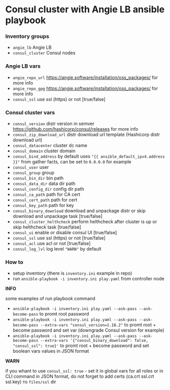 # Consul cluster with Angie LB ansible playbook

### Inventory groups

* `angie_lb` Angie LB
* `consul_cluster` Consul nodes

### Angie LB vars

* `angie_repo_url` https://angie.software/installation/oss_packages/ for more info
* `angie_repo_gpg` https://angie.software/installation/oss_packages/ for more info
* `consul_ssl` use ssl (https) or not [true/false]

### Consul cluster vars

* `consul_version` distr version in semver https://github.com/hashicorp/consul/releases for more info
* `consul_zip_download_url` distr download url template (Hashicorp distr download url)
* `consul_datacenter` cluster dc name
* `consul_domain` cluster domain
* `consul_bind_address` by default uses `"{{ ansible_default_ipv4.address }}"` from gather facts, can be set to `0.0.0.0` for example
* `consul_user` user
* `consul_group` group
* `consul_bin_dir` bin path
* `consul_data_dir` data dir path
* `consul_config_dir` config dir path
* `consul_ca_path` path for CA cert
* `consul_cert_path` path for cert
* `consul_key_path` path for key
* `consul_binary_download` download and unpackage distr or skip download and unpackage task [true/false]
* `consul_cluster_helthcheck` perform helthcheck after cluster is up or skip helthcheck task [true/false]
* `consul_ui` enable or disable consul UI [true/false]
* `consul_ssl` use ssl (https) or not [true/false]
* `consul_acl` use acl or not [true/false]
* `consul_log_lvl` log level `"WARN"` by default

### How to

* setup inventory (there is `inventory.ini` example in repo)
* run `ansible-playbook -i inventory.ini play.yaml` from controller node

**INFO**

some examples of run playbook command

* `ansible-playbook -i inventory.ini play.yaml --ask-pass --ask-become-pass` to promt root password
* `ansible-playbook -i inventory.ini play.yaml --ask-pass --ask-become-pass --extra-vars "consul_version=1.18.2"` to promt root + become password and set var (downgrade Consul version for example)
* `ansible-playbook -i inventory.ini play.yaml --ask-pass --ask-become-pass --extra-vars '{"consul_binary_download": false, "consul_ssl": true}'` to promt root + become password and set boolean vars values in JSON format

**WARN**

if you whant to use `consul_ssl: true` - set it in global vars for all roles or in CLI command in JSON format, do not forget to add certs (ca.crt ssl.crt ssl.key) то `files/ssl` dir
